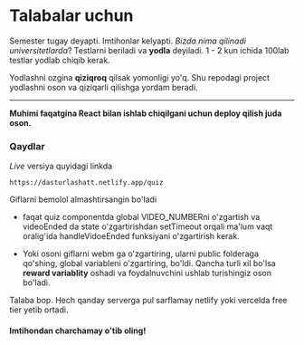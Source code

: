 # Talabalar uchun

Semester tugay deyapti. Imtihonlar kelyapti. _Bizda nima qilinadi universitetlarda_?
Testlarni beriladi va **yodla** deyiladi. 1 - 2 kun ichida 100lab testlar yodlab chiqib kerak.

Yodlashni ozgina **qiziqroq** qilsak yomonligi yo'q. Shu repodagi project yodlashni oson va
qiziqarli qilishga yordam beradi.

---

**Muhimi faqatgina React bilan ishlab chiqilgani uchun deploy qilish juda oson.**

### Qaydlar

_Live_ versiya quyidagi linkda

```
https://dasturlashatt.netlify.app/quiz
```

Giflarni bemolol almashtirsangin bo'ladi

-   faqat quiz componentda global VIDEO_NUMBERni o'zgartish
    va videoEnded da state o'zgartirishdan setTimeout orqali ma'lum vaqt oralig'ida handleVidoeEnded funksiyani o'zgartirish kerak.

-   Yoki osoni giflarni webm ga o'zgartiring,
    ularni public folderaga qo'shing, global variableni o'zgartiring, bo'ldi. Qancha turli xil
    bo'lsa **reward variablity** oshadi va foydalnuvchini ushlab turishingiz oson bo'ladi.

Talaba bop. Hech qanday serverga pul sarflamay netlify yoki vercelda free tier yetib ortadi.

#### Imtihondan charchamay o'tib oling!
